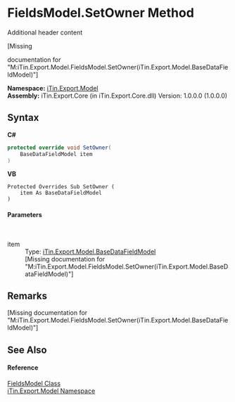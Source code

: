 # FieldsModel.SetOwner Method 
Additional header content 

\[Missing <summary> documentation for "M:iTin.Export.Model.FieldsModel.SetOwner(iTin.Export.Model.BaseDataFieldModel)"\]

**Namespace:**&nbsp;<a href="ef57ffcc-e95e-b212-5a46-9aa6f5a3511f">iTin.Export.Model</a><br />**Assembly:**&nbsp;iTin.Export.Core (in iTin.Export.Core.dll) Version: 1.0.0.0 (1.0.0.0)

## Syntax

**C#**<br />
``` C#
protected override void SetOwner(
	BaseDataFieldModel item
)
```

**VB**<br />
``` VB
Protected Overrides Sub SetOwner ( 
	item As BaseDataFieldModel
)
```


#### Parameters
&nbsp;<dl><dt>item</dt><dd>Type: <a href="8fa48ff7-1da1-90fc-d579-d2d214806b70">iTin.Export.Model.BaseDataFieldModel</a><br />\[Missing <param name="item"/> documentation for "M:iTin.Export.Model.FieldsModel.SetOwner(iTin.Export.Model.BaseDataFieldModel)"\]</dd></dl>

## Remarks
\[Missing <remarks> documentation for "M:iTin.Export.Model.FieldsModel.SetOwner(iTin.Export.Model.BaseDataFieldModel)"\]

## See Also


#### Reference
<a href="67f244a8-b0dc-ea30-9ef6-fe4c85935202">FieldsModel Class</a><br /><a href="ef57ffcc-e95e-b212-5a46-9aa6f5a3511f">iTin.Export.Model Namespace</a><br />